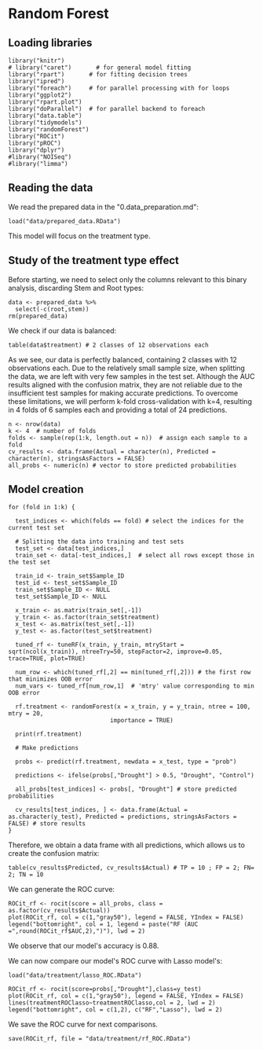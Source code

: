 # Random Forest

## Loading libraries

```
library("knitr")
# library("caret")       # for general model fitting
library("rpart")       # for fitting decision trees
library("ipred")  
library("foreach")     # for parallel processing with for loops
library("ggplot2")
library("rpart.plot")
library("doParallel")  # for parallel backend to foreach
library("data.table")
library("tidymodels")
library("randomForest")
library("ROCit")
library("pROC")
library("dplyr")
#library("NOISeq")
#library("limma")
```

## Reading the data

We read the prepared data in the "0.data_preparation.md":

```
load("data/prepared_data.RData")
```

This model will focus on the treatment type.

## Study of the treatment type effect

Before starting, we need to select only the columns relevant to this binary analysis, discarding Stem and Root types:

```
data <- prepared_data %>%
  select(-c(root,stem))
rm(prepared_data)
```

We check if our data is balanced:

```
table(data$treatment) # 2 classes of 12 observations each
```

As we see, our data is perfectly balanced, containing 2 classes with 12 observations each. Due to the relatively small sample size, when splitting the data, we are left with very few samples in the test set. Although the AUC results aligned with the confusion matrix, they are not reliable due to the insufficient test samples for making accurate predictions. To overcome these limitations, we will perform k-fold cross-validation with k=4, resulting in 4 folds of 6 samples each and providing a total of 24 predictions.

```
n <- nrow(data)
k <- 4  # number of folds
folds <- sample(rep(1:k, length.out = n))  # assign each sample to a fold
cv_results <- data.frame(Actual = character(n), Predicted = character(n), stringsAsFactors = FALSE)
all_probs <- numeric(n) # vector to store predicted probabilities
```

## Model creation

```
for (fold in 1:k) {

  test_indices <- which(folds == fold) # select the indices for the current test set
  
  # Splitting the data into training and test sets
  test_set <- data[test_indices,] 
  train_set <- data[-test_indices,]  # select all rows except those in the test set
  
  train_id <- train_set$Sample_ID
  test_id <- test_set$Sample_ID
  train_set$Sample_ID <- NULL
  test_set$Sample_ID <- NULL
  
  x_train <- as.matrix(train_set[,-1])
  y_train <- as.factor(train_set$treatment)
  x_test <- as.matrix(test_set[,-1])
  y_test <- as.factor(test_set$treatment)
  
  tuned_rf <- tuneRF(x_train, y_train, mtryStart = sqrt(ncol(x_train)), ntreeTry=50, stepFactor=2, improve=0.05, trace=TRUE, plot=TRUE)
                   
  num_row <- which(tuned_rf[,2] == min(tuned_rf[,2])) # the first row that minimizes OOB error
  num_vars <- tuned_rf[num_row,1]  # 'mtry' value corresponding to min OOB error
  
  rf.treatment <- randomForest(x = x_train, y = y_train, ntree = 100, mtry = 20,
                             importance = TRUE)
                             
  print(rf.treatment)
  
  # Make predictions
  
  probs <- predict(rf.treatment, newdata = x_test, type = "prob")
  
  predictions <- ifelse(probs[,"Drought"] > 0.5, "Drought", "Control")

  all_probs[test_indices] <- probs[, "Drought"] # store predicted probabilities
  
  cv_results[test_indices, ] <- data.frame(Actual = as.character(y_test), Predicted = predictions, stringsAsFactors = FALSE) # store results
}
```

Therefore, we obtain a data frame with all predictions, which allows us to create the confusion matrix:

```
table(cv_results$Predicted, cv_results$Actual) # TP = 10 ; FP = 2; FN= 2; TN = 10
```

We can generate the ROC curve:

```
ROCit_rf <- rocit(score = all_probs, class = as.factor(cv_results$Actual))
plot(ROCit_rf, col = c(1,"gray50"), legend = FALSE, YIndex = FALSE)
legend("bottomright", col = 1, legend = paste("RF (AUC =",round(ROCit_rf$AUC,2),")"), lwd = 2)
```

We observe that our model's accuracy is 0.88.

We can now compare our model's ROC curve with Lasso model's:

```
load("data/treatment/lasso_ROC.RData")

ROCit_rf <- rocit(score=probs[,"Drought"],class=y_test)
plot(ROCit_rf, col = c(1,"gray50"), legend = FALSE, YIndex = FALSE)
lines(treatmentROClasso~treatmentROClasso,col = 2, lwd = 2)
legend("bottomright", col = c(1,2), c("RF","Lasso"), lwd = 2)
```

We save the ROC curve for next comparisons.

```
save(ROCit_rf, file = "data/treatment/rf_ROC.RData")
```

